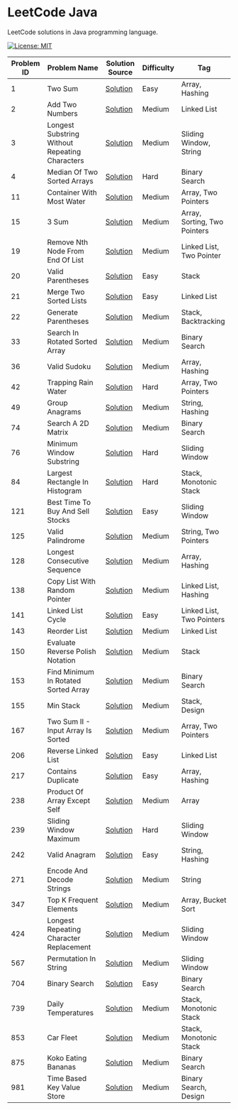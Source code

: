 # LeetCode Java

LeetCode solutions in Java programming language.

[![License: MIT](https://img.shields.io/badge/License-MIT-yellow.svg)](https://github.com/anirudhology/leetcode-java/blob/main/LICENSE)

| Problem ID | Problem Name                                   | Solution Source                                                                                                   | Difficulty | Tag                          |
|------------|------------------------------------------------|-------------------------------------------------------------------------------------------------------------------|------------|------------------------------|
| 1          | Two Sum                                        | [Solution](src/main/java/com/anirudhology/leetcode/array/TwoSum.java)                                             | Easy       | Array, Hashing               |
| 2          | Add Two Numbers                                | [Solution](src/main/java/com/anirudhology/leetcode/linkedlist/AddTwoNumbers.java)                                 | Medium     | Linked List                  |
| 3          | Longest Substring Without Repeating Characters | [Solution](src/main/java/com/anirudhology/leetcode/slidingwindow/LongestSubstringWithoutRepeatingCharacters.java) | Medium     | Sliding Window, String       |
| 4          | Median Of Two Sorted Arrays                    | [Solution](src/main/java/com/anirudhology/leetcode/binarysearch/MedianOfTwoSortedArrays.java)                     | Hard       | Binary Search                |
| 11         | Container With Most Water                      | [Solution](src/main/java/com/anirudhology/leetcode/array/ContainerWithMostWater.java)                             | Medium     | Array, Two Pointers          |
| 15         | 3 Sum                                          | [Solution](src/main/java/com/anirudhology/leetcode/array/ThreeSum.java)                                           | Medium     | Array, Sorting, Two Pointers |
| 19         | Remove Nth Node From End Of List               | [Solution](src/main/java/com/anirudhology/leetcode/linkedlist/RemoveNthNodeFromEndOfList.java)                    | Medium     | Linked List, Two Pointer     |
| 20         | Valid Parentheses                              | [Solution](src/main/java/com/anirudhology/leetcode/stack/ValidParentheses.java)                                   | Easy       | Stack                        |
| 21         | Merge Two Sorted Lists                         | [Solution](src/main/java/com/anirudhology/leetcode/linkedlist/MergeTwoSortedLists.java)                           | Easy       | Linked List                  |
| 22         | Generate Parentheses                           | [Solution](src/main/java/com/anirudhology/leetcode/stack/GenerateParentheses.java)                                | Medium     | Stack, Backtracking          |
| 33         | Search In Rotated Sorted Array                 | [Solution](src/main/java/com/anirudhology/leetcode/binarysearch/SearchInRotatedSortedArray.java)                  | Medium     | Binary Search                |
| 36         | Valid Sudoku                                   | [Solution](src/main/java/com/anirudhology/leetcode/array/ValidSudoku.java)                                        | Medium     | Array, Hashing               |
| 42         | Trapping Rain Water                            | [Solution](src/main/java/com/anirudhology/leetcode/array/TrappingRainWater.java)                                  | Hard       | Array, Two Pointers          |
| 49         | Group Anagrams                                 | [Solution](src/main/java/com/anirudhology/leetcode/string/GroupAnagrams.java)                                     | Medium     | String, Hashing              |
| 74         | Search A 2D Matrix                             | [Solution](src/main/java/com/anirudhology/leetcode/binarysearch/SearchA2DMatrix.java)                             | Medium     | Binary Search                |
| 76         | Minimum Window Substring                       | [Solution](src/main/java/com/anirudhology/leetcode/slidingwindow/MinimumWindowSubstring.java)                     | Hard       | Sliding Window               |
| 84         | Largest Rectangle In Histogram                 | [Solution](src/main/java/com/anirudhology/leetcode/stack/LargestRectangleInHistogram.java)                        | Hard       | Stack, Monotonic Stack       |
| 121        | Best Time To Buy And Sell Stocks               | [Solution](src/main/java/com/anirudhology/leetcode/slidingwindow/BestTimeToBuyAndSellStocks.java)                 | Easy       | Sliding Window               |
| 125        | Valid Palindrome                               | [Solution](src/main/java/com/anirudhology/leetcode/string/ValidPalindrome.java)                                   | Medium     | String, Two Pointers         |
| 128        | Longest Consecutive Sequence                   | [Solution](src/main/java/com/anirudhology/leetcode/array/LongestConsecutiveSequence.java)                         | Medium     | Array, Hashing               |
| 138        | Copy List With Random Pointer                  | [Solution](src/main/java/com/anirudhology/leetcode/linkedlist/CopyListWithRandomPointer.java)                     | Medium     | Linked List, Hashing         |
| 141        | Linked List Cycle                              | [Solution](src/main/java/com/anirudhology/leetcode/linkedlist/LinkedListCycle.java)                               | Easy       | Linked List, Two Pointers    |
| 143        | Reorder List                                   | [Solution](src/main/java/com/anirudhology/leetcode/linkedlist/ReorderList.java)                                   | Medium     | Linked List                  |
| 150        | Evaluate Reverse Polish Notation               | [Solution](src/main/java/com/anirudhology/leetcode/stack/EvaluateReversePolishNotation.java)                      | Medium     | Stack                        |
| 153        | Find Minimum In Rotated Sorted Array           | [Solution](src/main/java/com/anirudhology/leetcode/binarysearch/FindMinimumInRotatedSortedArray.java)             | Medium     | Binary Search                |
| 155        | Min Stack                                      | [Solution](src/main/java/com/anirudhology/leetcode/stack/MinStack.java)                                           | Medium     | Stack, Design                |
| 167        | Two Sum II - Input Array Is Sorted             | [Solution](src/main/java/com/anirudhology/leetcode/array/TwoSumIIInputArrayIsSorted.java)                         | Medium     | Array, Two Pointers          |
| 206        | Reverse Linked List                            | [Solution](src/main/java/com/anirudhology/leetcode/linkedlist/ReverseLinkedList.java)                             | Easy       | Linked List                  |
| 217        | Contains Duplicate                             | [Solution](src/main/java/com/anirudhology/leetcode/array/ContainsDuplicate.java)                                  | Easy       | Array, Hashing               |
| 238        | Product Of Array Except Self                   | [Solution](src/main/java/com/anirudhology/leetcode/array/ProductOfArrayExceptSelf.java)                           | Medium     | Array                        |
| 239        | Sliding Window Maximum                         | [Solution](src/main/java/com/anirudhology/leetcode/slidingwindow/SlidingWindowMaximum.java)                       | Hard       | Sliding Window               |
| 242        | Valid Anagram                                  | [Solution](src/main/java/com/anirudhology/leetcode/string/ValidAnagram.java)                                      | Easy       | String, Hashing              |
| 271        | Encode And Decode Strings                      | [Solution](src/main/java/com/anirudhology/leetcode/string/EncodeAndDecodeStrings.java)                            | Medium     | String                       |
| 347        | Top K Frequent Elements                        | [Solution](src/main/java/com/anirudhology/leetcode/array/TopKFrequentElements.java)                               | Medium     | Array, Bucket Sort           |
| 424        | Longest Repeating Character Replacement        | [Solution](src/main/java/com/anirudhology/leetcode/slidingwindow/LongestRepeatingCharacterReplacement.java)       | Medium     | Sliding Window               |
| 567        | Permutation In String                          | [Solution](src/main/java/com/anirudhology/leetcode/slidingwindow/PermutationInString.java)                        | Medium     | Sliding Window               |
| 704        | Binary Search                                  | [Solution](src/main/java/com/anirudhology/leetcode/binarysearch/BinarySearch.java)                                | Easy       | Binary Search                |
| 739        | Daily Temperatures                             | [Solution](src/main/java/com/anirudhology/leetcode/stack/DailyTemperatures.java)                                  | Medium     | Stack, Monotonic Stack       |
| 853        | Car Fleet                                      | [Solution](src/main/java/com/anirudhology/leetcode/stack/CarFleet.java)                                           | Medium     | Stack, Monotonic Stack       |
| 875        | Koko Eating Bananas                            | [Solution](src/main/java/com/anirudhology/leetcode/binarysearch/KokoEatingBananas.java)                           | Medium     | Binary Search                |
| 981        | Time Based Key Value Store                     | [Solution](src/main/java/com/anirudhology/leetcode/binarysearch/TimeBasedKeyValueStore.java)                      | Medium     | Binary Search, Design        |